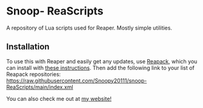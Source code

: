 # Snoop- ReaScripts
A repository of Lua scripts used for Reaper. Mostly simple utilities.

## Installation
To use this with Reaper and easily get any updates, use [Reapack](https://reapack.com/), which you can install with [these instructions](https://reapack.com/user-guide). Then add the following link to your list of Reapack repositories:
https://raw.githubusercontent.com/Snoopy20111/snoop-ReaScripts/main/index.xml

You can also check me out at [my website!](https://loganhardin.xyz/)
